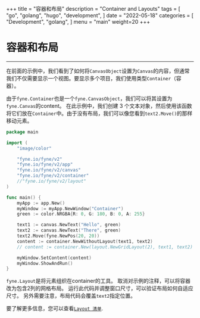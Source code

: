 +++
title = "容器和布局"
description = "Container and Layouts"
tags = [
    "go",
    "golang",
    "hugo",
    "development",
]
date = "2022-05-18"
categories = [
    "Development",
    "golang",
]
menu = "main"
weight=20
+++
# 容器和布局
---

在前面的示例中，我们看到了如何将`CanvasObject`设置为`Canvas`的内容，但通常我们不仅需要显示一个视图。要显示多个项目，我们使用类型`Container`（容器）。

由于`fyne.Container`也是一个`fyne.CanvasObject`，我们可以将其设置为`fyne.Canvas`的content。
在此示例中，我们创建 3 个文本对象，然后使用该函数将它们放在`Container`中。由于没有布局，我们可以像您看到`text2.Move()`的那样移动元素。

```go
package main

import (
	"image/color"

	"fyne.io/fyne/v2"
	"fyne.io/fyne/v2/app"
	"fyne.io/fyne/v2/canvas"
	"fyne.io/fyne/v2/container"
	//"fyne.io/fyne/v2/layout"
)

func main() {
	myApp := app.New()
	myWindow := myApp.NewWindow("Container")
	green := color.NRGBA{R: 0, G: 180, B: 0, A: 255}

	text1 := canvas.NewText("Hello", green)
	text2 := canvas.NewText("There", green)
	text2.Move(fyne.NewPos(20, 20))
	content := container.NewWithoutLayout(text1, text2)
	// content := container.New(layout.NewGridLayout(2), text1, text2)

	myWindow.SetContent(content)
	myWindow.ShowAndRun()
}
```
`fyne.Layout`是将元素组织在container的工具。
取消对示例的注释，可以将容器改为包含2列的网格布局。
运行此代码并调整窗口尺寸，可以验证布局如何自适应尺寸。
另外需要注意，布局代码会覆盖`text2`指定位置。

要了解更多信息，您可以查看[`Layout 清单`](layouts).
